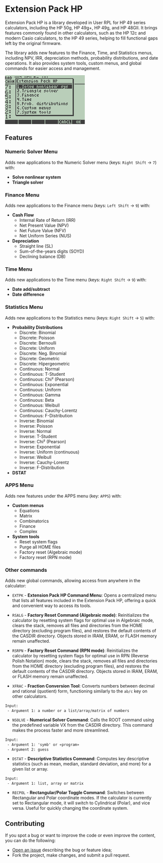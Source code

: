 # Extension Pack HP

Extension Pack HP is a library developed in User RPL for HP 49 series calculators, including the HP 50g, HP 49g+, HP 49g, and HP 48GII. It brings features commonly found in other calculators, such as the HP 12c and modern Casio calculators, to the HP 49 series, helping to fill functional gaps left by the original firmware.

The library adds new features to the Finance, Time, and Statistics menus, including NPV, IRR, depreciation methods, probability distributions, and date operations. It also provides system tools, custom menus, and global commands for easier access and management.

![screenshot](./screenshot.png)

## Features

### Numeric Solver Menu

Adds new applications to the Numeric Solver menu (keys: `Right Shift` → `7`) with:

- **Solve nonlinear system**
- **Triangle solver**

### Finance Menu

Adds new applications to the Finance menu (keys: `Left Shift` → `9`) with:

- **Cash Flow**
    - Internal Rate of Return (IRR)
    - Net Present Value (NPV)
    - Net Future Value (NFV)
    - Net Uniform Series (NUS)
- **Depreciation**
    - Straight line (SL)
    - Sum-of-the-years digits (SOYD)
    - Declining balance (DB)

### Time Menu

Adds new applications to the Time menu (keys: `Right Shift` → `9`) with:

- **Date add/subtract**
- **Date difference**

### Statistics Menu

Adds new applications to the Statistics menu (keys: `Right Shift` → `5`) with:
- **Probability Distributions**
    - Discrete: Binomial
    - Discrete: Poisson
    - Discrete: Bernoulli
    - Discrete: Uniform
    - Discrete: Neg. Binomial
    - Discrete: Geometric
    - Discrete: Hipergeometric
    - Continuous: Normal
    - Continuous: T-Student
    - Continuous: Chi² (Pearson)
    - Continuous: Exponential
    - Continuous: Uniform
    - Continuous: Gamma
    - Continuous: Beta
    - Continuous: Weibull
    - Continuous: Cauchy-Lorentz
    - Continuous: F-Distribution
    - Inverse: Binomial
    - Inverse: Poisson
    - Inverse: Normal
    - Inverse: T-Student
    - Inverse: Chi² (Pearson)
    - Inverse: Exponential
    - Inverse: Uniform (continuous)
    - Inverse: Weibull
    - Inverse: Cauchy-Lorentz
    - Inverse: F-Distribution
- **DSTAT**

### APPS Menu

Adds new features under the APPS menu (key: `APPS`) with:

- **Custom menus**
    - Equations
    - Matrix
    - Combinatorics
    - Finance
    - Complex
- **System tools**
    - Reset system flags
    - Purge all HOME files
    - Factory reset (Algebraic mode)
    - Factory reset (RPN mode)

### Other commands

Adds new global commands, allowing access from anywhere in the calculator:

- `EXTPK` - **Extension Pack HP Command Menu**: Opens a centralized menu that lists all features included in the Extension Pack HP, offering a quick and convenient way to access its tools.

- `RSALG` - **Factory Reset Command (Algebraic mode)**: Reinitializes the calculator by resetting system flags for optimal use in Algebraic mode, clears the stack, removes all files and directories from the HOME directory (excluding program files), and restores the default contents of the CASDIR directory. Objects stored in IRAM, ERAM, or FLASH memory remain unaffected.

- `RSRPN` - **Factory Reset Command (RPN mode)**: Reinitializes the calculator by resetting system flags for optimal use in RPN (Reverse Polish Notation) mode, clears the stack, removes all files and directories from the HOME directory (excluding program files), and restores the default contents of the CASDIR directory. Objects stored in IRAM, ERAM, or FLASH memory remain unaffected.

- `XFRAC` - **Fraction Conversion Tool**: Converts numbers between decimal and rational (quotient) form, functioning similarly to the `ab/c` key on other calculators.
```
Input:
 - Argument 1: a number or a list/array/matrix of numbers
```

- `NSOLVE` - **Numerical Solver Command**: Calls the ROOT command using the predefined variable VX from the CASDIR directory. This command makes the process faster and more streamlined.
```
Input:
 - Argument 1: 'symb' or «program»
 - Argument 2: guess
```

- `DSTAT` - **Descriptive Statistics Command**: Computes key descriptive statistics (such as mean, median, standard deviation, and more) for a given list or array.
```
Input:
 - Argument 1: list, array or matrix
```

- `RECPOL` - **Rectangular/Polar Toggle Command**: Switches between Rectangular and Polar coordinate modes. If the calculator is currently set to Rectangular mode, it will switch to Cylindrical (Polar), and vice versa. Useful for quickly changing the coordinate system.

## Contributing

If you spot a bug or want to improve the code or even improve the content, you can do the following:

- [Open an issue](https://github.com/cfgnunes/extension-pack-hp/issues/new)
  describing the bug or feature idea;
- Fork the project, make changes, and submit a pull request.
